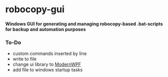 # robocopy-gui

#### Windows GUI for generating and managing robocopy-based .bat-scripts for backup and automation purposes 


### To-Do

- custom commands inserted by line
- write to file
- change ui library to [ModernWPF](https://github.com/Kinnara/ModernWpf)
- add file to windows startup tasks